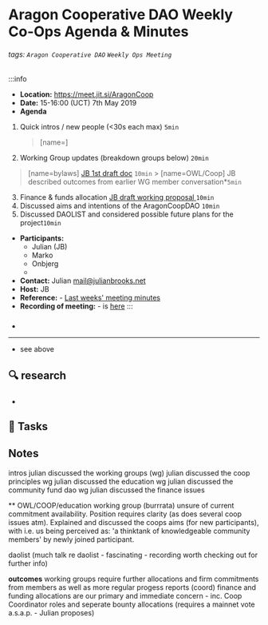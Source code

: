 Aragon Cooperative DAO
Weekly Co-Ops Agenda & Minutes
===

###### tags: `Aragon Cooperative DAO` `Weekly Ops Meeting`

:::info
- **Location:** https://meet.jit.si/AragonCoop
- **Date:** 15-16:00 (UCT) 7th May 2019
- **Agenda**
1. Quick intros / new people (<30s each max) `5min`
	> [name=]
2. Working Group updates (breakdown groups below) `20min`
> [name=bylaws] [JB 1st draft doc](https://hackmd.io/28XRukNuRBGfUA3xiyeEwQ) `10min`
    > [name=OWL/Coop] JB described outcomes from earlier WG member conversation*`5min`
3. Finance & funds allocation [JB draft working proposal ](https://hackmd.io/eqF4wcxwQH6nHUzojUFPrQ?both) `10min`
4. Discussed aims and intentions of the AragonCoopDAO `10min`
6. Discussed DAOLIST and considered possible future plans for the project`10min
`
- **Participants:**
    - Julian (JB)
    - Marko
    - Onbjerg
    -
- **Contact:** Julian <mail@julianbrooks.net>
- **Host:** JB
- **Reference:** - [Last weeks' meeting minutes](https://github.com/aragoncoop/meetings-and-minutes/blob/master/MoM-04-29.md)
- **Recording of meeting:** - is [here](https://www.dropbox.com/s/7brp8mpgog12ww2/aragoncoop%20on%202019-05-07%2016%3A05.mp4?dl=0)
:::

###

-

---
- see above



##

:mag: research
---
###
-

:closed_book: Tasks
--


## Notes
<!-- Other important details discussed during the meeting can be entered here. -->
intros
julian discussed the working groups (wg)
julian discussed the coop principles wg
julian discussed the education wg
julian discussed the community fund dao wg
julian discussed the finance issues

** OWL/COOP/education working group (burrrata) unsure of current commitment availability. Position requires clarity (as does several coop issues atm).
Explained and discussed the coops aims (for new participants), with i.e. us being perceived as:
'a thinktank of knowledgeable community members' by newly joined participant.

daolist
(much talk re daolist - fascinating - recording worth checking out for further info)

**outcomes**
working groups require further allocations and firm commitments from members as well as more regular progess reports (coord)
finance and funding allocations are our primary and immediate concern - inc. Coop Coordinator roles and seperate bounty allocations
(requires a mainnet vote a.s.a.p. - Julian proposes)
